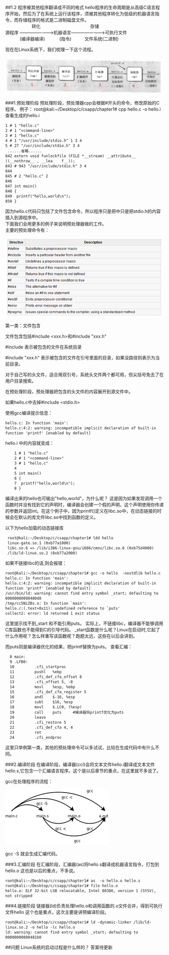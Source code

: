 ##1.2 程序被其他程序翻译成不同的格式 
 hello程序的生命周期是从高级C语言程序开始，然后为了在系统上运行该程序，须被其他程序转化为低级的机器语言指令，而存储程序的格式是二进制磁盘文件。  
        　　　　　　转化 　　　　　　　　　　　存储    
 源程序 ————————>机器语言————————>可执行文件  
　　　 (编译器编译)   　　　(指令)　　　文件系统(二进制)

现在在Linux系统下，我们梳理一下这个流程。

<img src=./image/1-2-1.png />

###1.预处理阶段
  预处理阶段，预处理器cpp会根据#开头的命令，修改原始的C程序。
  例子：
    root@kali:~/Desktop/c/csapp/chapter1# cpp hello.c -o hello.i
  查看生成的hello.i  

    1 # 1 "hello.c"
    2 # 1 "<command-line>"
    3 # 1 "hello.c"
    4 # 1 "/usr/include/stdio.h" 1 3 4
    5 # 27 "/usr/include/stdio.h" 3 4
     ......省略......
    842 extern void funlockfile (FILE *__stream) __attribute__ ((__nothrow__ , __lea    f__));
    843 # 943 "/usr/include/stdio.h" 3 4
    844
    845 # 2 "hello.c" 2
    846
    847 int main()
    848 {
    849  printf("hello,world\n");
    850 }

因为hello.c代码只包括了文件包含命令，所以程序只是把中只是把stdio.h的内容插入到源程序中。  
下面我们会用更多的例子来说明预处理器做的工作。  
主要的预处理命令有：  

<img src="./image/1-2-2.png" />

第一类：文件包含

文件包含包括#include <xxx.h>和#include "xxx.h"
<p>#include <xxx.h> 表示被包含的文件在系统目录
<p>#include "xxx.h"    表示被包含的文件在引号里面的目录，如果没路径则表示为当前目录。

对于自己写的头文件，适合用双引号，系统头文件两个都可用，但尖括号免去了在用户目录搜索。

在预处理阶段，预处理器把包含的头文件的内容展开到源文件中。

如果hello.c中去掉#include <stdio.h>

使用gcc编译提示信息：

    hello.c: In function 'main':
    hello.c:4:2: warning: incompatible implicit declaration of built-in function 'printf' [enabled by default]

hello.i 中的内容就变成：

        1 # 1 "hello.c"
        2 # 1 "<command-line>"
        3 # 1 "hello.c"
        4
        5 int main()
        6 {
        7  printf("hello,world\n");
        8 }

编译出来的hello也可输出"hello,world"，为什么呢？ 
这是因为如果发现调用一个函数时并没有找到它的声明时，编译器会创建一个假的声明，这个声明使用你传递的参数并返回int。在这个例子中，因为printf()定义在libc.so中，在动态链接的时候会在默认的库文件libc.so中找到函数的定义。  

以下为hello加载的动态链接库

     root@kali:~/Desktop/c/csapp/chapter1# ldd hello
     linux-gate.so.1 (0xb77a1000)
     libc.so.6 => /lib/i386-linux-gnu/i686/cmov/libc.so.6 (0xb75d4000)
     /lib/ld-linux.so.2 (0xb77a2000)

如果不链接libc的话,则会报错：  

    root@kali:~/Desktop/c/csapp/chapter1# gcc -o hello  -nostdlib hello.c
    hello.c: In function 'main':
    hello.c:4:2: warning: incompatible implicit declaration of built-in function 'printf' [enabled by default]
    /usr/bin/ld: warning: cannot find entry symbol _start; defaulting to 00000000080480d8
    /tmp/cc5NiZBs.o: In function `main':
    hello.c:(.text+0x11): undefined reference to `puts'
    collect2: error: ld returned 1 exit status

这里提示找不到_start 和不能引用puts。
实际上，不链接libc，编译器不能够调用C库函数也不能得到C的引导代码。
_start函数是什么呢？Linux在启动时,它起了什么作用呢？怎么样重写该函数呢？跑题太远，这些在以后会讲到。

而puts则是编译器优化的结果，把printf替换为puts。
查看汇编：

      8 main:
      9 .LFB0:
      10         .cfi_startproc
      11         pushl   %ebp
      12         .cfi_def_cfa_offset 8
      13         .cfi_offset 5, -8
      14         movl    %esp, %ebp
      15         .cfi_def_cfa_register 5
      16         andl    $-16, %esp
      17         subl    $16, %esp
      18         movl    $.LC0, (%esp)
      19         call    puts     #编译器将printf优化为puts
      20         leave
      21         .cfi_restore 5
      22         .cfi_def_cfa 4, 4
      23         ret
      24         .cfi_endproc


这里只举例第一类，其他的预处理命令可以多试试，比较在生成代码中有什么不同。

###2.编译阶段
在编译阶段，编译器(ccl)会将文本文件hello.i翻译成文本文件hello.s,它包含一个汇编语言程序。这个是以后章节的重点，在这里就不多说了。

gcc在处理程序的流程：

<img src="./image/1-2-3.png" />

gcc -S 就会生成汇编代码。

###3.汇编阶段
在汇编阶段，汇编器(as)将hello.s翻译成机器语言指令，打包到hello.o
这也是以后的重点，不多说。

    root@kali:~/Desktop/c/csapp/chapter1# as  -o hello.o hello.s
    root@kali:~/Desktop/c/csapp/chapter1# file hello.o
    hello.o: ELF 32-bit LSB relocatable, Intel 80386, version 1 (SYSV), not stripped


###4.链接阶段
链接器(ld)负责处理hello.o和调用函数的.o文件合并，得到可执行文件hello
这个也是重点，这次主要是讲预编译阶段。

    root@kali:~/Desktop/c/csapp/chapter1# ld -dynamic-linker /lib/ld-linux.so.2 -o hello -lc hello.o
    ld: warning: cannot find entry symbol _start; defaulting to 00000000080481b0


##问题 
  Linux系统的启动过程是什么样的？
  答案待更新



